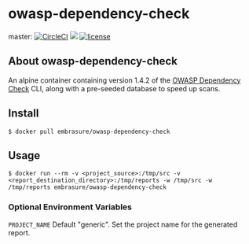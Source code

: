 # owasp-dependency-check

master: [![CircleCI](https://circleci.com/gh/embrasure/owasp-dependency-check/tree/master.svg?style=svg)](https://circleci.com/gh/owasp-dependency-check/cleanroom/tree/master) [![](https://imagelayers.io/badge/embrasure/owasp-dependency-check:latest.svg)](https://imagelayers.io/?images=owasp-dependency-check/cleanroom:latest 'Get your own badge on imagelayers.io') [![license](https://img.shields.io/badge/license-MIT-blue.svg?style=plastic)]()

## About owasp-dependency-check

An alpine container containing version 1.4.2 of the [OWASP Dependency Check](https://www.owasp.org/index.php/OWASP_Dependency_Check) CLI, along with a pre-seeded database to speed up scans. 

## Install

`$ docker pull embrasure/owasp-dependency-check`

## Usage

`$ docker run --rm -v <project_source>:/tmp/src -v <report_destination_directory>:/tmp/reports -w /tmp/src -w /tmp/reports embrasure/owasp-dependency-check`

### Optional Environment Variables

`PROJECT_NAME` Default "generic". Set the project name for the generated report.